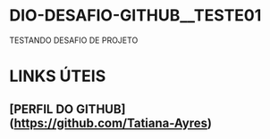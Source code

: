 # DIO-DESAFIO-GITHUB__TESTE01
TESTANDO DESAFIO DE PROJETO 
# LINKS ÚTEIS
## [PERFIL DO GITHUB] (https://github.com/Tatiana-Ayres)
